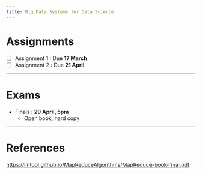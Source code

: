 ```yaml
---
title: Big Data Systems for Data Science
---
```


# Assignments
- [ ] Assignment 1 : Due **17 March**
- [ ] Assignment 2 : Due **21 April**

---

# Exams
- Finals : **29 April, 5pm**
	- Open book, hard copy

---

# References
https://lintool.github.io/MapReduceAlgorithms/MapReduce-book-final.pdf